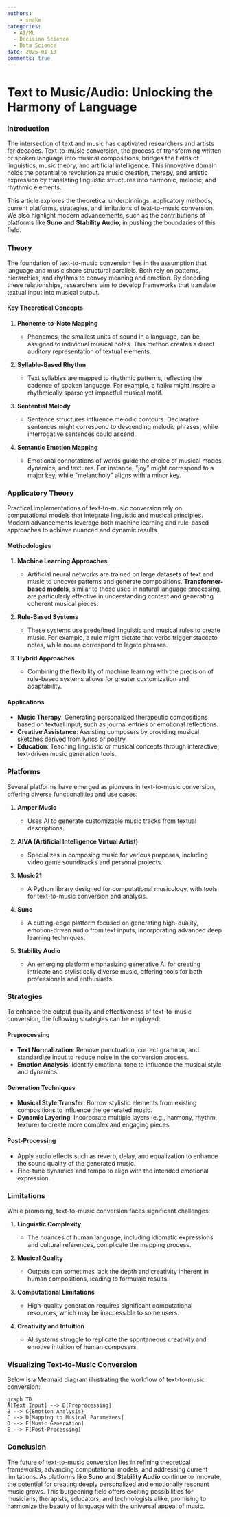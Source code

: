 ```yaml
---
authors: 
    - snake
categories:
  - AI/ML
  - Decision Science
  - Data Science
date: 2025-01-13
comments: true
---
```


# **Text to Music/Audio: Unlocking the Harmony of Language**

### Introduction

The intersection of text and music has captivated researchers and artists for decades. Text-to-music conversion, the process of transforming written or spoken language into musical compositions, bridges the fields of linguistics, music theory, and artificial intelligence. This innovative domain holds the potential to revolutionize music creation, therapy, and artistic expression by translating linguistic structures into harmonic, melodic, and rhythmic elements.

This article explores the theoretical underpinnings, applicatory methods, current platforms, strategies, and limitations of text-to-music conversion. We also highlight modern advancements, such as the contributions of platforms like **Suno** and **Stability Audio**, in pushing the boundaries of this field.

### Theory

The foundation of text-to-music conversion lies in the assumption that language and music share structural parallels. Both rely on patterns, hierarchies, and rhythms to convey meaning and emotion. By decoding these relationships, researchers aim to develop frameworks that translate textual input into musical output.

#### Key Theoretical Concepts

1. **Phoneme-to-Note Mapping**
   - Phonemes, the smallest units of sound in a language, can be assigned to individual musical notes. This method creates a direct auditory representation of textual elements.

2. **Syllable-Based Rhythm**
   - Text syllables are mapped to rhythmic patterns, reflecting the cadence of spoken language. For example, a haiku might inspire a rhythmically sparse yet impactful musical motif.

3. **Sentential Melody**
   - Sentence structures influence melodic contours. Declarative sentences might correspond to descending melodic phrases, while interrogative sentences could ascend.

4. **Semantic Emotion Mapping**
   - Emotional connotations of words guide the choice of musical modes, dynamics, and textures. For instance, "joy" might correspond to a major key, while "melancholy" aligns with a minor key.

### Applicatory Theory

Practical implementations of text-to-music conversion rely on computational models that integrate linguistic and musical principles. Modern advancements leverage both machine learning and rule-based approaches to achieve nuanced and dynamic results.

#### Methodologies

1. **Machine Learning Approaches**
   - Artificial neural networks are trained on large datasets of text and music to uncover patterns and generate compositions. **Transformer-based models**, similar to those used in natural language processing, are particularly effective in understanding context and generating coherent musical pieces.

2. **Rule-Based Systems**
   - These systems use predefined linguistic and musical rules to create music. For example, a rule might dictate that verbs trigger staccato notes, while nouns correspond to legato phrases.

3. **Hybrid Approaches**
   - Combining the flexibility of machine learning with the precision of rule-based systems allows for greater customization and adaptability.

#### Applications

- **Music Therapy**: Generating personalized therapeutic compositions based on textual input, such as journal entries or emotional reflections.
- **Creative Assistance**: Assisting composers by providing musical sketches derived from lyrics or poetry.
- **Education**: Teaching linguistic or musical concepts through interactive, text-driven music generation tools.

### Platforms

Several platforms have emerged as pioneers in text-to-music conversion, offering diverse functionalities and use cases:

1. **Amper Music**
   - Uses AI to generate customizable music tracks from textual descriptions.

2. **AIVA (Artificial Intelligence Virtual Artist)**
   - Specializes in composing music for various purposes, including video game soundtracks and personal projects.

3. **Music21**
   - A Python library designed for computational musicology, with tools for text-to-music conversion and analysis.

4. **Suno**
   - A cutting-edge platform focused on generating high-quality, emotion-driven audio from text inputs, incorporating advanced deep learning techniques.

5. **Stability Audio**
   - An emerging platform emphasizing generative AI for creating intricate and stylistically diverse music, offering tools for both professionals and enthusiasts.

### Strategies

To enhance the output quality and effectiveness of text-to-music conversion, the following strategies can be employed:

#### Preprocessing
- **Text Normalization**: Remove punctuation, correct grammar, and standardize input to reduce noise in the conversion process.
- **Emotion Analysis**: Identify emotional tone to influence the musical style and dynamics.

#### Generation Techniques
- **Musical Style Transfer**: Borrow stylistic elements from existing compositions to influence the generated music.
- **Dynamic Layering**: Incorporate multiple layers (e.g., harmony, rhythm, texture) to create more complex and engaging pieces.

#### Post-Processing
- Apply audio effects such as reverb, delay, and equalization to enhance the sound quality of the generated music.
- Fine-tune dynamics and tempo to align with the intended emotional expression.

### Limitations

While promising, text-to-music conversion faces significant challenges:

1. **Linguistic Complexity**
   - The nuances of human language, including idiomatic expressions and cultural references, complicate the mapping process.

2. **Musical Quality**
   - Outputs can sometimes lack the depth and creativity inherent in human compositions, leading to formulaic results.

3. **Computational Limitations**
   - High-quality generation requires significant computational resources, which may be inaccessible to some users.

4. **Creativity and Intuition**
   - AI systems struggle to replicate the spontaneous creativity and emotive intuition of human composers.

### Visualizing Text-to-Music Conversion

Below is a Mermaid diagram illustrating the workflow of text-to-music conversion:

```mermaid
graph TD
A[Text Input] --> B{Preprocessing}
B --> C{Emotion Analysis}
C --> D[Mapping to Musical Parameters]
D --> E[Music Generation]
E --> F[Post-Processing]
```

### Conclusion

The future of text-to-music conversion lies in refining theoretical frameworks, advancing computational models, and addressing current limitations. As platforms like **Suno** and **Stability Audio** continue to innovate, the potential for creating deeply personalized and emotionally resonant music grows. This burgeoning field offers exciting possibilities for musicians, therapists, educators, and technologists alike, promising to harmonize the beauty of language with the universal appeal of music.
